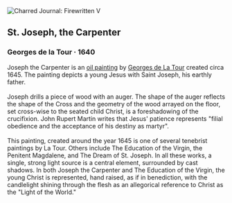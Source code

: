 <div class="artwork-of-the-day">
  <div class="container">
    <div class="img-wrapper">
      <img
        src="https://uploads4.wikiart.org/00340/images/georges-de-la-tour/st-joseph-the-carpenter.jpg!Large.jpg"
        alt="Charred Journal: Firewritten V" />
    </div>
    <div class="artwork-detail">
      <div class="artwork-origin"> 
        <h2 class="artwork-name">St. Joseph, the Carpenter</h2>
        <h3 class="artist">
          Georges de la Tour
                    ·  1640
        </h3>
      </div>
      <p class="description">
        <span class="artwork-description-text ng-binding" ng-bind-html="viewModel.ArtworkOfTheDay.Description | unsafe">Joseph the Carpenter is an <a target="_blank" href="/en/paintings-by-media/oil-on-sacking">oil painting</a> by <a target="_blank" href="/en/georges-de-la-tour">Georges de La Tour</a> created circa 1645. The painting depicts a young Jesus with Saint Joseph, his earthly father.
<br>
<br>Joseph drills a piece of wood with an auger. The shape of the auger reflects the shape of the Cross and the geometry of the wood arrayed on the floor, set cross-wise to the seated child Christ, is a foreshadowing of the crucifixion. John Rupert Martin writes that Jesus' patience represents "filial obedience and the acceptance of his destiny as martyr".
<br>
<br>This painting, created around the year 1645 is one of several tenebrist paintings by La Tour. Others include The Education of the Virgin, the Penitent Magdalene, and The Dream of St. Joseph. In all these works, a single, strong light source is a central element, surrounded by cast shadows. In both Joseph the Carpenter and The Education of the Virgin, the young Christ is represented, hand raised, as if in benediction, with the candlelight shining through the flesh as an allegorical reference to Christ as the "Light of the World."</span>
                        <div class="text-shadow-container" ng-show="showShadow" style=""></div>
      </p>
    </div>
  </div>

</div>

